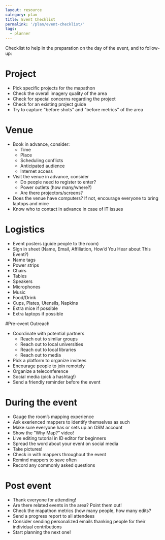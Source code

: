 ```yaml
---
layout: resource
category: plan
title: Event Checklist
permalink: '/plan/event-checklist/'
tags:
  - planner
---
```


Checklist to help in the preparation on the day of the event, and to follow-up:

# Project

* Pick specific projects for the mapathon
* Check the overall imagery quality of the area
* Check for special concerns regarding the project
* Check for an existing project guide
* Try to capture "before shots" and "before metrics" of the area

# Venue

* Book in advance, consider:
  * Time
  * Place
  * Scheduling conflicts
  * Anticipated audience
  * Internet access
* Visit the venue in advance, consider
  * Do people need to register to enter?
  * Power outlets (how many/where?)
  * Are there projectors/screens?
* Does the venue have computers? If not, encourage everyone to bring laptops and mice
* Know who to contact in advance in case of IT issues

# Logistics
* Event posters (guide people to the room)
* Sign in sheet (Name, Email, Affiliation, How’d You Hear about This Event?)
* Name tags
* Power strips
* Chairs
* Tables
* Speakers
* Microphones
* Music
* Food/Drink
* Cups, Plates, Utensils, Napkins
* Extra mice if possible
* Extra laptops if possible

#Pre-event Outreach

* Coordinate with potential partners
  * Reach out to similar groups
  * Reach out to local universities
  * Reach out to local libraries
  * Reach out to media
* Pick a platform to organize invitees
* Encourage people to join remotely
* Organize a teleconference
* Social media (pick a hashtag!)
* Send a friendly reminder before the event

# During the event

* Gauge the room’s mapping experience
* Ask exerienced mappers to identify themselves as such
* Make sure everyone has or sets up an OSM account
* Show the ”Why Map?” video!
* Live editing tutorial in ID editor for beginners
* Spread the word about your event on social media
* Take pictures!
* Check in with mappers throughout the event
* Remind mappers to save often
* Record any commonly asked questions

# Post event

* Thank everyone for attending!
* Are there related events in the area? Point them out!
* Check the mapathon metrics (how many people, how many edits?
* Send a progress report to all attendees
* Consider sending personalized emails thanking people for their individual contributions
* Start planning the next one!

